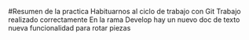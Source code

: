 #Resumen de la practica
Habituarnos al ciclo de trabajo con Git
Trabajo realizado correctamente
En la rama Develop hay un nuevo doc de texto
nueva funcionalidad para rotar piezas